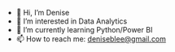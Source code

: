 - 👋 Hi, I’m Denise
- 👀 I’m interested in Data Analytics
- 🌱 I’m currently learning Python/Power BI
- 📫 How to reach me: deniseblee@gmail.com

<!---
Dlee410/Dlee410 is a ✨ special ✨ repository because its `README.md` (this file) appears on your GitHub profile.
You can click the Preview link to take a look at your changes.
--->
